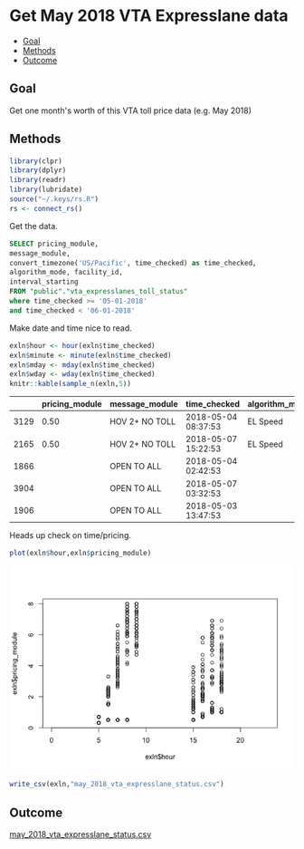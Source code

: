 Get May 2018 VTA Expresslane data
================

-   [Goal](#goal)
-   [Methods](#methods)
-   [Outcome](#outcome)

Goal
----

Get one month's worth of this VTA toll price data (e.g. May 2018)

Methods
-------

``` r
library(clpr)
library(dplyr)
library(readr)
library(lubridate)
source("~/.keys/rs.R")
rs <- connect_rs()
```

Get the data.

``` sql
SELECT pricing_module,
message_module,
convert_timezone('US/Pacific', time_checked) as time_checked,
algorithm_mode, facility_id,
interval_starting
FROM "public"."vta_expresslanes_toll_status"
where time_checked >= '05-01-2018'
and time_checked < '06-01-2018'
```

Make date and time nice to read.

``` r
exln$hour <- hour(exln$time_checked)
exln$minute <- minute(exln$time_checked)
exln$mday <- mday(exln$time_checked)
exln$wday <- wday(exln$time_checked)
knitr::kable(sample_n(exln,5))
```

|      | pricing\_module | message\_module | time\_checked       | algorithm\_mode | facility\_id |  interval\_starting|  hour|  minute|  mday|  wday|
|------|:----------------|:----------------|:--------------------|:----------------|:-------------|-------------------:|-----:|-------:|-----:|-----:|
| 3129 | 0.50            | HOV 2+ NO TOLL  | 2018-05-04 08:37:53 | EL Speed        | FSE          |          1525448100|     8|      37|     4|     6|
| 2165 | 0.50            | HOV 2+ NO TOLL  | 2018-05-07 15:22:53 | EL Speed        | CLW          |          1525731600|    15|      22|     7|     2|
| 1866 |                 | OPEN TO ALL     | 2018-05-04 02:42:53 |                 | FSE          |          1525426800|     2|      42|     4|     6|
| 3904 |                 | OPEN TO ALL     | 2018-05-07 03:32:53 |                 | FSE          |          1525689000|     3|      32|     7|     2|
| 1906 |                 | OPEN TO ALL     | 2018-05-03 13:47:53 |                 | FSE          |          1525380300|    13|      47|     3|     5|

Heads up check on time/pricing.

``` r
plot(exln$hour,exln$pricing_module)
```

![](readme_files/figure-markdown_github/unnamed-chunk-4-1.png)

``` r
write_csv(exln,"may_2018_vta_expresslane_status.csv")
```

Outcome
-------

[may\_2018\_vta\_expresslane\_status.csv](may_2018_vta_expresslane_status.csv)
